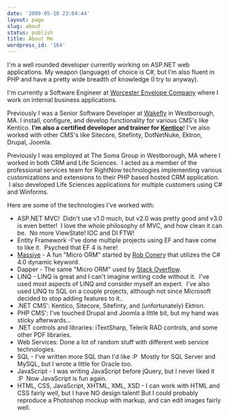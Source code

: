 ```yaml
---
date: '2009-05-10 23:04:44'
layout: page
slug: about
status: publish
title: About Me
wordpress_id: '164'
---
```


I'm a well rounded developer currently working on ASP.NET web applications. My weapon (language) of choice is C#, but I'm also fluent in PHP and have a pretty wide breadth of knowledge (I try to anyway).

I'm currently a Software Engineer at [Worcester Envelope Company](http://www.worcesterenvelope.com/) where I work on internal business applications.

Previously I was a Senior Software Developer at [Wakefly](http://www.wakefly.com) in Westborough, MA. I install, configure, and develop functionality for various CMS's like Kentico. **I'm also a certified developer and trainer for [Kentico](http://www.kentico.com)**! I've also worked with other CMS's like Sitecore, Sitefinty, DotNetNuke, Ektron, Drupal, Joomla.

Previously I was employed at The Soma Group in Westborough, MA where I worked in both CRM and Life Sciences.  I acted as a member of the professional services team for RightNow technologies implementing various customizations and extensions to their PHP based hosted CRM application.  I also developed Life Sciences applications for multiple customers using C# and Winforms.

Here are some of the technologies I've worked with:

- ASP.NET MVC!  Didn't use v1.0 much, but v2.0 was pretty good and v3.0 is even better!  I love the whole philosophy of MVC, and how clean it can be.  No more ViewState! IOC and DI FTW!
- Entity Framework -I've done multiple projects using EF and have come to like it.  Psyched that EF 4 is here!
- [Massive](https://github.com/robconery/massive/) - A fun "Micro ORM" started by [Rob Conery](http://blog.wekeroad.com/helpy-stuff/and-i-shall-call-it-massive) that utilizes the C# 4.0 dynamic keyword.
- Dapper - The same "Micro ORM" used by [Stack Overflow](http://stackoverflow.com).
- LINQ - LINQ is great and I can't imagine writing code without it.  I've used most aspects of LINQ and consider myself an expert.  I've also used LINQ to SQL on a couple projects, although not since Microsoft decided to stop adding features to it..
- .NET CMS': Kentico, Sitecore, Sitefinty, and (unfortunately) Ektron.
- PHP CMS': I've touched Drupal and Joomla a little bit, but my hand was sticky afterwards...
- .NET controls and libraries: iTextSharp, Telerik RAD controls, and some other PDF libraries.
- Web Services: Done a lot of random stuff with different web service technologies.
- SQL - I've written more SQL than I'd like :P  Mostly for SQL Server and MySQL, but I wrote a little for Oracle too.
- JavaScript - I was writing JavaScript before jQuery, but I never liked it :P  Now JavaScript is fun again.
- HTML, CSS, JavaScript, XHTML, XML, XSD - I can work with HTML and CSS fairly well, but I have NO design talent! But I could probably reproduce a Photoshop mockup with markup, and can edit images fairly well.



